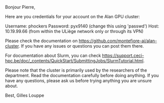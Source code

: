 Bonjour Pierre,

Here are you credentials for your account on the Alan GPU cluster:

Username:     phockers
Password:      pyx9140 (change this using 'passwd')
Host:              10.19.99.66 (from within the ULiège network only
or through its VPN)

Please check the documentation on
https://github.com/montefiore-ai/alan-cluster. If you have any issues
or questions you can post them there.

For documentation about Slurm, you can check
https://support.ceci-hpc.be/doc/_contents/QuickStart/SubmittingJobs/SlurmTutorial.html.

Please note that the cluster is primarily used by the researchers of
the department. Read the documentation carefully before doing
anything. If you have any questions, please ask us before trying
anything you are unsure about.

Best,
Gilles Louppe
